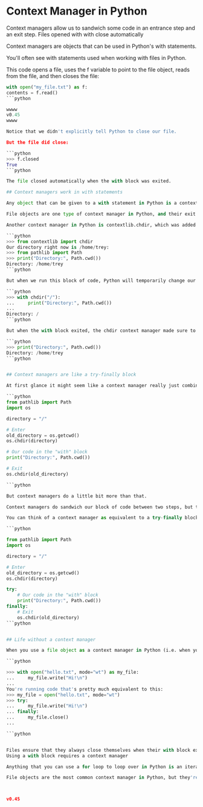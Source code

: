 

# Context Manager in Python

Context managers allow us to sandwich some code in an entrance step and an exit step.
Files opened with with close automatically

Context managers are objects that can be used in Python's with statements.

You'll often see with statements used when working with files in Python.

This code opens a file, uses the f variable to point to the file object, reads from the file, and then closes the file:

```python
with open("my_file.txt") as f:
contents = f.read()
```python

wwww
v0.45
wwww

Notice that we didn't explicitly tell Python to close our file.

But the file did close:

```python
>>> f.closed
True
```python

The file closed automatically when the with block was exited.

## Context managers work in with statements

Any object that can be given to a with statement in Python is a context manager. Context managers define an entrance step and an exit step which are run automatically when the with block is entered and exited.

File objects are one type of context manager in Python, and their exit step will automatically close the file.

Another context manager in Python is contextlib.chdir, which was added in Python 3.11. This context manager temporarily changes the current working directory.

```python
>>> from contextlib import chdir
Our directory right now is /home/trey:
>>> from pathlib import Path
>>> print("Directory:", Path.cwd())
Directory: /home/trey
```python

But when we run this block of code, Python will temporarily change our directory to /:

```python
>>> with chdir("/"):
...     print("Directory:", Path.cwd())
...
Directory: /
```python

But when the with block exited, the chdir context manager made sure to change our directory back to what it was before:

```python
>>> print("Directory:", Path.cwd())
Directory: /home/trey
```python


## Context managers are like a try-finally block

At first glance it might seem like a context manager really just combines two actions into one: they perform an entrance action, run our block of code, and then perform an exit action.

```python
from pathlib import Path
import os

directory = "/"

# Enter
old_directory = os.getcwd()
os.chdir(directory)

# Our code in the "with" block
print("Directory:", Path.cwd())

# Exit
os.chdir(old_directory)

```python

But context managers do a little bit more than that.

Context managers do sandwich our block of code between two steps, but they also ensure that the exit step is performed regardless of whether an exception occurred.

You can think of a context manager as equivalent to a try-finally block which ensures that even if an exception occurs in our sandwich block of code, the exit step is always run:

```python

from pathlib import Path
import os

directory = "/"

# Enter
old_directory = os.getcwd()
os.chdir(directory)

try:
    # Our code in the "with" block
    print("Directory:", Path.cwd())
finally:
    # Exit
    os.chdir(old_directory)
```python


## Life without a context manager

When you use a file object as a context manager in Python (i.e. when you use it in a with block with a file):

```python

>>> with open("hello.txt", mode="wt") as my_file:
...     my_file.write("Hi!\n")
...
You're running code that's pretty much equivalent to this:
>>> my_file = open("hello.txt", mode="wt")
>>> try:
...     my_file.write("Hi!\n")
... finally:
...     my_file.close()
...

```python


Files ensure that they always close themselves when their with block exits, regardless of whether an exception occurred within the with block.
Using a with block requires a context manager

Anything that you can use a for loop to loop over in Python is an iterable. Likewise, anything that you can use in a with block in Python is a context manager.

File objects are the most common context manager in Python, but they're not the only one. There are other context managers floating around in the Python Standard Library and in third-party libraries.



v0.45
